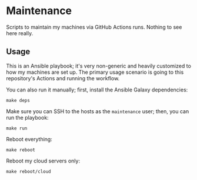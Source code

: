 Maintenance
===========

Scripts to maintain my machines via GitHub Actions runs.
Nothing to see here really.

Usage
-----

This is an Ansible playbook; it's very non-generic and heavily customized to
how my machines are set up.
The primary usage scenario is going to this repository's Actions and running
the workflow.

You can also run it manually; first, install the Ansible Galaxy dependencies:

    make deps

Make sure you can SSH to the hosts as the `maintenance` user; then, you can run
the playbook:

    make run

Reboot everything:

    make reboot

Reboot my cloud servers only:

    make reboot/cloud
